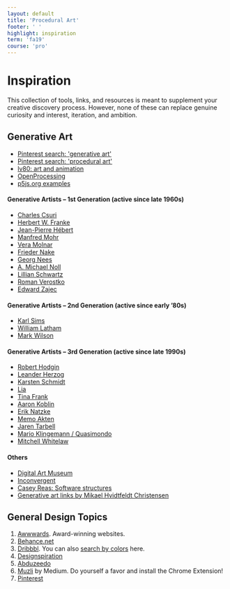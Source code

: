 ```yaml
---
layout: default
title: 'Procedural Art'
footer: ' '
highlight: inspiration
term: 'fa19'
course: 'pro'
---
```

# Inspiration
This collection of tools, links, and resources is meant to supplement your creative discovery process. However, none of these can replace genuine curiosity and interest, iteration, and ambition.

## Generative Art
 * [Pinterest search: 'generative art'](https://www.pinterest.com/search/pins/?q=generative+art)
 * [Pinterest search: 'procedural art'](https://www.pinterest.com/search/pins/?q=procedural+art)
 * [lv80: art and animation](https://80.lv/?sort=&show_category%5B%5D=4728)
 * [OpenProcessing](https://www.openprocessing.org)
 * [p5js.org examples](https://p5js.org/examples/)
 
 
#### Generative Artists – 1st Generation (active since late 1960s)
 * [Charles Csuri](https://csuriproject.osu.edu/)
 * [Herbert W. Franke](http://digitalartmuseum.org/franke/index.htm)
 * [Jean-Pierre Hébert](http://jeanpierrehebert.com/)
 * [Manfred Mohr](http://www.emohr.com/)
 * [Vera Molnar](http://www.veramolnar.com/)
 * [Frieder Nake](http://images.google.com/images?&q=Frieder+Nake)
 * [Georg Nees](http://images.google.com/images?&q=Georg+Nees)
 * [A. Michael Noll](http://noll.uscannenberg.org/)
 * [Lillian Schwartz](http://www.lillian.com/)
 * [Roman Verostko](http://www.verostko.com/)
 * [Edward Zajec](http://www.atariarchives.org/artist/sec16.php)


#### Generative Artists – 2nd Generation (active since early ’80s)
 * [Karl Sims](http://www.karlsims.com/)
 * [William Latham](http://doc.gold.ac.uk/~mas01whl/index.html)
 * [Mark Wilson](http://mgwilson.com/)
 

#### Generative Artists – 3rd Generation (active since late 1990s)
* [Robert Hodgin](http://roberthodgin.com/)
* [Leander Herzog](https://www.flickr.com/photos/lennyjpg/collections/)
* [Karsten Schmidt](http://postspectacular.com/)
* [Lia](http://www.liaworks.com/)
* [Tina Frank](https://www.tinafrank.net/)
* [Aaron Koblin](http://www.aaronkoblin.com/)
* [Erik Natzke](https://vimeo.com/natzke/videos)
* [Memo Akten](http://www.memo.tv/works/#selected-works)
* [Jaren Tarbell](http://www.levitated.net/)
* [Mario Klingemann / Quasimondo](http://incubator.quasimondo.com/)
* [Mitchell Whitelaw](http://mtchl.net/)

#### Others
 * [Digital Art Museum](https://digitalartmuseum.org/artists/index.html)
 * [Inconvergent](https://inconvergent.net/)
 * [Casey Reas: Software structures](https://artport.whitney.org/commissions/softwarestructures/map.html)
 * [Generative art links by Mikael Hvidtfeldt Christensen](http://blog.hvidtfeldts.net/index.php/generative-art-links/)

## General Design Topics

1. [Awwwards](https://www.awwwards.com/). Award-winning websites.
2. [Behance.net](https://behance.net)
3. [Dribbbl](https://dribbble.com/shots). You can also [search by colors](https://dribbble.com/colors/109121) here.
4. [Designspiration](https://www.designspiration.net/)
5. [Abduzeedo](https://abduzeedo.com/)
8. [Muzli](https://medium.muz.li/) by Medium. Do yourself a favor and install the Chrome Extension!
9. [Pinterest](https://www.pinterest.com/)
